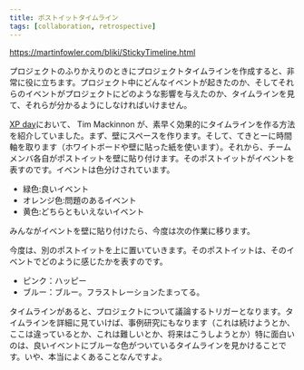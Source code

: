 ```yaml
---
title: ポストイットタイムライン
tags: [collaboration, retrospective]
---
```


https://martinfowler.com/bliki/StickyTimeline.html

プロジェクトのふりかえりのときにプロジェクトタイムラインを作成すると、非常に役に立ちます。プロジェクト中にどんなイベントが起きたのか、そしてそれらのイベントがプロジェクトにどのような影響を与えたのか、タイムラインを見て、それらが分かるようにしなければいけません。

[XP day](http://www.xpday.org/)において、 Tim Mackinnon が、素早く効果的にタイムラインを作る方法を紹介していました。まず、壁にスペースを作ります。そして、てきとーに時間軸を取ります（ホワイトボードや壁に貼った紙を使います）。それから、チームメンバ各自がポストイットを壁に貼り付けます。そのポストイットがイベントを表すのです。イベントは色分けされています。

* 緑色:良いイベント
* オレンジ色:問題のあるイベント
* 黄色:どちらともいえないイベント

みんながイベントを壁に貼り付けたら、今度は次の作業に移ります。

今度は、別のポストイットを上に置いていきます。そのポストイットは、そのイベントでどのように感じたかを表すのです。

* ピンク：ハッピー
* ブルー：ブルー。フラストレーションたまってる。

タイムラインがあると、プロジェクトについて議論するトリガーとなります。タイムラインを詳細に見ていけば、事例研究にもなります（これは続けようとか、ここは違っているとか、これは難しいとか、将来はこうしようとか）特に面白いのは、良いイベントにブルーな色がついているタイムラインを見かけることです。いや、本当によくあることなんですよ。
